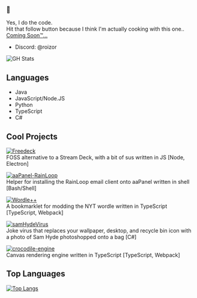 
### :wave:
Yes, I do the code.  
Hit that follow button because I think I'm actually cooking with this one..  
[Coming Soon:tm:...](https://github.com/SneakyMod)
- Discord: @roizor

![GH Stats](https://github-readme-stats.vercel.app/api?username=roizor)


## Languages
- Java
- JavaScript/Node.JS
- Python
- TypeScript
- C#

## Cool Projects
[![Freedeck](https://github-readme-stats.vercel.app/api/pin/?username=freedeck&repo=freedeck)](https://github.com/Freedeck/Freedeck)  
FOSS alternative to a Stream Deck, with a bit of sus written in JS [Node, Electron]  

[![aaPanel-RainLoop](https://github-readme-stats.vercel.app/api/pin/?username=roizor&repo=aaPanel-RainLoop)](https://github.com/roizor/aaPanel-RainLoop)  
Helper for installing the RainLoop email client onto aaPanel written in shell [Bash/Shell]  

[![Wordle++](https://github-readme-stats.vercel.app/api/pin/?username=roizor&repo=wordle-plus-plus)](https://github.com/roizor/wordle-plus-plus)  
A bookmarklet for modding the NYT wordle written in TypeScript [TypeScript, Webpack]  

[![samHydeVirus](https://github-readme-stats.vercel.app/api/pin/?username=roizor&repo=samHydeVirus)](https://github.com/roizor/samHydeVirus)   
Joke virus that replaces your wallpaper, desktop, and recycle bin icon with a photo of Sam Hyde photoshopped onto a bag [C#]  

[![crocodile-engine](https://github-readme-stats.vercel.app/api/pin/?username=roizor&repo=crocodile-engine)](https://github.com/roizor/crocodile-engine)   
Canvas rendering engine written in TypeScript [TypeScript, Webpack]  

## Top Languages
[![Top Langs](https://github-readme-stats.vercel.app/api/top-langs/?username=Roizor)](https://github.com/anuraghazra/github-readme-stats)
